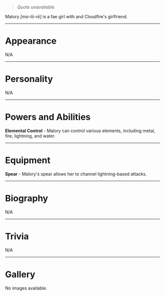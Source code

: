 > *Quote unavailable.*


Malory *\[ma-lō-rē\]* is a fae girl with and Cloudfire's girlfriend.
***
# Appearance
N/A
***
# Personality
N/A
***
# Powers and Abilities
**Elemental Control** - Malory can control various elements, including metal, fire, lightning, and water.
***
# Equipment
**Spear** - Malory's spear allows her to channel lightning-based attacks.
***
# Biography
N/A
***
# Trivia
N/A
***
# Gallery
No images available.
